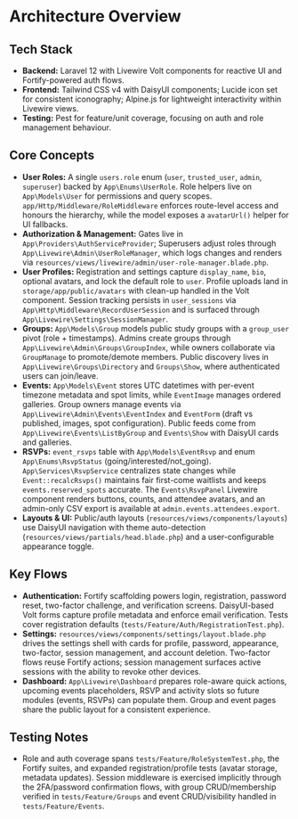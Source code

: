 # Architecture Overview

## Tech Stack
- **Backend:** Laravel 12 with Livewire Volt components for reactive UI and Fortify-powered auth flows.
- **Frontend:** Tailwind CSS v4 with DaisyUI components; Lucide icon set for consistent iconography; Alpine.js for lightweight interactivity within Livewire views.
- **Testing:** Pest for feature/unit coverage, focusing on auth and role management behaviour.

## Core Concepts
- **User Roles:** A single `users.role` enum (`user`, `trusted_user`, `admin`, `superuser`) backed by `App\Enums\UserRole`. Role helpers live on `App\Models\User` for permissions and query scopes. `app/Http/Middleware/RoleMiddleware` enforces route-level access and honours the hierarchy, while the model exposes a `avatarUrl()` helper for UI fallbacks.
- **Authorization & Management:** Gates live in `App\Providers\AuthServiceProvider`; Superusers adjust roles through `App\Livewire\Admin\UserRoleManager`, which logs changes and renders via `resources/views/livewire/admin/user-role-manager.blade.php`.
- **User Profiles:** Registration and settings capture `display_name`, `bio`, optional avatars, and lock the default role to `user`. Profile uploads land in `storage/app/public/avatars` with clean-up handled in the Volt component. Session tracking persists in `user_sessions` via `App\Http\Middleware\RecordUserSession` and is surfaced through `App\Livewire\Settings\SessionManager`.
- **Groups:** `App\Models\Group` models public study groups with a `group_user` pivot (role + timestamps). Admins create groups through `App\Livewire\Admin\Groups\GroupIndex`, while owners collaborate via `GroupManage` to promote/demote members. Public discovery lives in `App\Livewire\Groups\Directory` and `Groups\Show`, where authenticated users can join/leave.
- **Events:** `App\Models\Event` stores UTC datetimes with per-event timezone metadata and spot limits, while `EventImage` manages ordered galleries. Group owners manage events via `App\Livewire\Admin\Events\EventIndex` and `EventForm` (draft vs published, images, spot configuration). Public feeds come from `App\Livewire\Events\ListByGroup` and `Events\Show` with DaisyUI cards and galleries.
- **RSVPs:** `event_rsvps` table with `App\Models\EventRsvp` and enum `App\Enums\RsvpStatus` (going/interested/not_going). `App\Services\RsvpService` centralizes state changes while `Event::recalcRsvps()` maintains fair first-come waitlists and keeps `events.reserved_spots` accurate. The `Events\RsvpPanel` Livewire component renders buttons, counts, and attendee avatars, and an admin-only CSV export is available at `admin.events.attendees.export`.
- **Layouts & UI:** Public/auth layouts (`resources/views/components/layouts`) use DaisyUI navigation with theme auto-detection (`resources/views/partials/head.blade.php`) and a user-configurable appearance toggle.

## Key Flows
- **Authentication:** Fortify scaffolding powers login, registration, password reset, two-factor challenge, and verification screens. DaisyUI-based Volt forms capture profile metadata and enforce email verification. Tests cover registration defaults (`tests/Feature/Auth/RegistrationTest.php`).
- **Settings:** `resources/views/components/settings/layout.blade.php` drives the settings shell with cards for profile, password, appearance, two-factor, session management, and account deletion. Two-factor flows reuse Fortify actions; session management surfaces active sessions with the ability to revoke other devices.
- **Dashboard:** `App\Livewire\Dashboard` prepares role-aware quick actions, upcoming events placeholders, RSVP and activity slots so future modules (events, RSVPs) can populate them. Group and event pages share the public layout for a consistent experience.

## Testing Notes
- Role and auth coverage spans `tests/Feature/RoleSystemTest.php`, the Fortify suites, and expanded registration/profile tests (avatar storage, metadata updates). Session middleware is exercised implicitly through the 2FA/password confirmation flows, with group CRUD/membership verified in `tests/Feature/Groups` and event CRUD/visibility handled in `tests/Feature/Events`.
